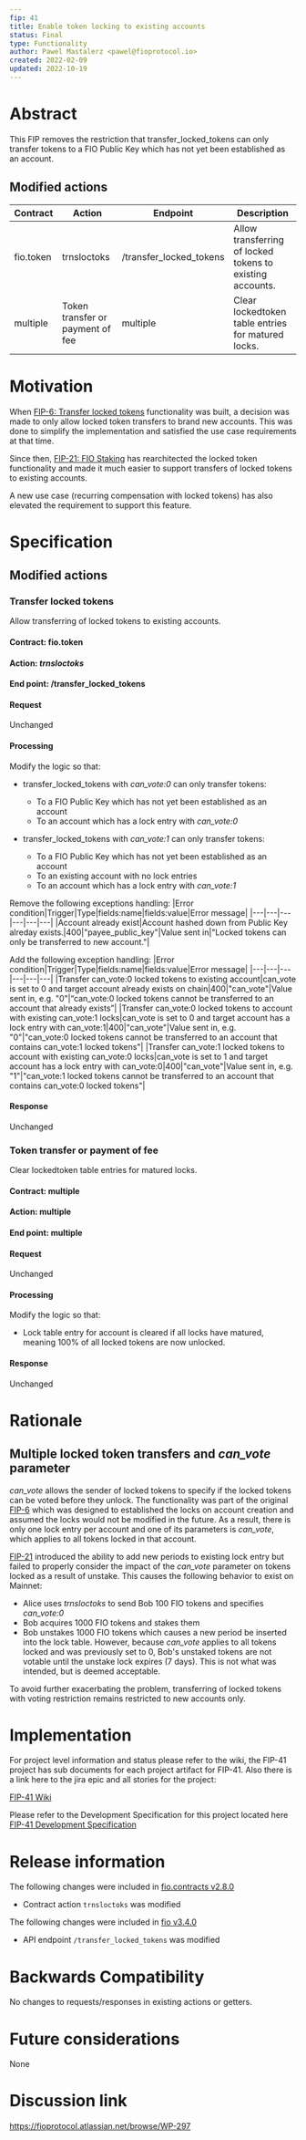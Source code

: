 ```yaml
---
fip: 41
title: Enable token locking to existing accounts
status: Final
type: Functionality
author: Pawel Mastalerz <pawel@fioprotocol.io>
created: 2022-02-09
updated: 2022-10-19
---
```


# Abstract
This FIP removes the restriction that transfer_locked_tokens can only transfer tokens to a FIO Public Key which has not yet been established as an account.

## Modified actions
|Contract|Action|Endpoint|Description|
|---|---|---|---|
|fio.token|trnsloctoks|/transfer_locked_tokens|Allow transferring of locked tokens to existing accounts.|
|multiple|Token transfer or payment of fee|multiple|Clear lockedtoken table entries for matured locks.|

# Motivation
When [FIP-6: Transfer locked tokens](https://github.com/fioprotocol/fips/blob/master/fip-0006.md) functionality was built, a decision was made to only allow locked token transfers to brand new accounts. This was done to simplify the implementation and satisfied the use case requirements at that time.

Since then, [FIP-21: FIO Staking](https://github.com/fioprotocol/fips/blob/master/fip-0021.md) has rearchitected the locked token functionality and made it much easier to support transfers of locked tokens to existing accounts.

A new use case (recurring compensation with locked tokens) has also elevated the requirement to support this feature. 

# Specification
## Modified actions
### Transfer locked tokens
Allow transferring of locked tokens to existing accounts.
#### Contract: fio.token
#### Action: *trnsloctoks*
#### End point: /transfer_locked_tokens 
#### Request
Unchanged
#### Processing
Modify the logic so that:
* transfer_locked_tokens with _can_vote:0_ can only transfer tokens:
   * To a FIO Public Key which has not yet been established as an account
   * To an account which has a lock entry with _can_vote:0_

* transfer_locked_tokens with _can_vote:1_ can only transfer tokens:
   * To a FIO Public Key which has not yet been established as an account
   * To an existing account with no lock entries
   * To an account which has a lock entry with _can_vote:1_

Remove the following exceptions handling:
|Error condition|Trigger|Type|fields:name|fields:value|Error message|
|---|---|---|---|---|---|
|Account already exist|Account hashed down from Public Key alreday exists.|400|"payee_public_key"|Value sent in|"Locked tokens can only be transferred to new account."|

Add the following exception handling:
|Error condition|Trigger|Type|fields:name|fields:value|Error message|
|---|---|---|---|---|---|
|Transfer can_vote:0 locked tokens to existing account|can_vote is set to 0 and target account already exists on chain|400|"can_vote"|Value sent in, e.g. "0"|“can_vote:0 locked tokens cannot be transferred to an account that already exists”|
|Transfer can_vote:0 locked tokens to account with existing can_vote:1 locks|can_vote is set to 0 and target account has a lock entry with can_vote:1|400|"can_vote"|Value sent in, e.g. "0"|"can_vote:0 locked tokens cannot be transferred to an account that contains can_vote:1 locked tokens"|
|Transfer can_vote:1 locked tokens to account with existing can_vote:0 locks|can_vote is set to 1 and target account has a lock entry with can_vote:0|400|"can_vote"|Value sent in, e.g. "1"|"can_vote:1 locked tokens cannot be transferred to an account that contains can_vote:0 locked tokens"|
#### Response
Unchanged

### Token transfer or payment of fee
Clear lockedtoken table entries for matured locks.
#### Contract: multiple
#### Action: multiple
#### End point: multiple
#### Request
Unchanged
#### Processing
Modify the logic so that:
* Lock table entry for account is cleared if all locks have matured, meaning 100% of all locked tokens are now unlocked.
#### Response
Unchanged

# Rationale
## Multiple locked token transfers and _can_vote_ parameter
_can_vote_ allows the sender of locked tokens to specify if the locked tokens can be voted before they unlock. The functionality was part of the original [FIP-6](https://github.com/fioprotocol/fips/blob/master/fip-0006.md) which was designed to established the locks on account creation and assumed the locks would not be modified in the future. As a result, there is only one lock entry per account and one of its parameters is _can_vote_, which applies to all tokens locked in that account.

[FIP-21](https://github.com/fioprotocol/fips/blob/master/fip-0021.md) introduced the ability to add new periods to existing lock entry but failed to properly consider the impact of the _can_vote_ parameter on tokens locked as a result of unstake. This causes the following behavior to exist on Mainnet:
* Alice uses _trnsloctoks_ to send Bob 100 FIO tokens and specifies _can_vote:0_
* Bob acquires 1000 FIO tokens and stakes them
* Bob unstakes 1000 FIO tokens which causes a new period be inserted into the lock table. However, because _can_vote_ applies to all tokens locked and was previously set to 0, Bob's unstaked tokens are not votable until the unstake lock expires (7 days). This is not what was intended, but is deemed acceptable.

To avoid further exacerbating the problem, transferring of locked tokens with voting restriction remains restricted to new accounts only.

# Implementation
For project level information and status please refer to the wiki, the FIP-41 project has sub documents for each project artifact for FIP-41. Also there is a link here to the jira epic and all stories for the project:

[FIP-41 Wiki](https://fioprotocol.atlassian.net/wiki/spaces/FD/pages/478838846/FIP-41+Enable+token+locking+for+existing+accounts)

Please refer to the Development Specification for this project located here [FIP-41 Development Specification](https://fioprotocol.atlassian.net/wiki/spaces/FD/pages/479363106/FIP-41+Development+Spec)

# Release information

 The following changes were included in [fio.contracts v2.8.0](https://github.com/fioprotocol/fio.contracts/releases/tag/v2.8.0)
 * Contract action `trnsloctoks` was modified

 The following changes were included in [fio v3.4.0](https://github.com/fioprotocol/fio/releases/tag/v3.4.0)
 * API endpoint `/transfer_locked_tokens` was modified

# Backwards Compatibility
No changes to requests/responses in existing actions or getters.

# Future considerations
None

# Discussion link
https://fioprotocol.atlassian.net/browse/WP-297
